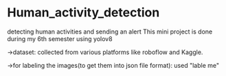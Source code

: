 # Human_activity_detection
detecting human activities and sending an alert
This mini project is done during my 6th semester using yolov8

->dataset:
collected from various platforms like roboflow and Kaggle.

->for labeling the images(to get them into json file format):
used "lable me"
